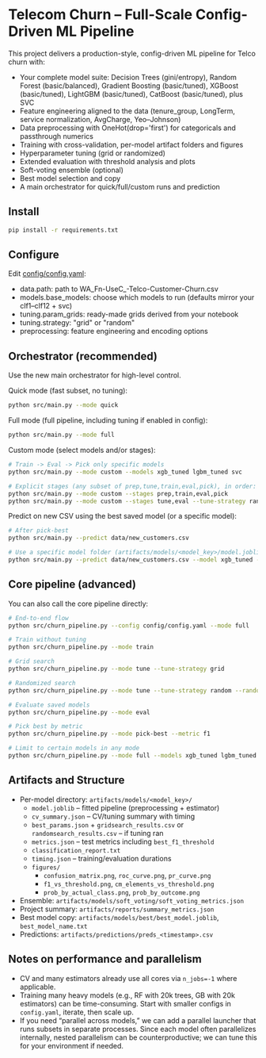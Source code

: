 # Telecom Churn – Full-Scale Config-Driven ML Pipeline

This project delivers a production-style, config-driven ML pipeline for Telco churn with:
- Your complete model suite: Decision Trees (gini/entropy), Random Forest (basic/balanced), Gradient Boosting (basic/tuned), XGBoost (basic/tuned), LightGBM (basic/tuned), CatBoost (basic/tuned), plus SVC
- Feature engineering aligned to the data (tenure_group, LongTerm, service normalization, AvgCharge, Yeo–Johnson)
- Data preprocessing with OneHot(drop='first') for categoricals and passthrough numerics
- Training with cross-validation, per-model artifact folders and figures
- Hyperparameter tuning (grid or randomized)
- Extended evaluation with threshold analysis and plots
- Soft-voting ensemble (optional)
- Best model selection and copy
- A main orchestrator for quick/full/custom runs and prediction

## Install
```bash
pip install -r requirements.txt
```

## Configure
Edit [config/config.yaml](config/config.yaml):
- data.path: path to WA_Fn-UseC_-Telco-Customer-Churn.csv
- models.base_models: choose which models to run (defaults mirror your clf1–clf12 + svc)
- tuning.param_grids: ready-made grids derived from your notebook
- tuning.strategy: "grid" or "random"
- preprocessing: feature engineering and encoding options

## Orchestrator (recommended)
Use the new main orchestrator for high-level control.

Quick mode (fast subset, no tuning):
```bash
python src/main.py --mode quick
```

Full mode (full pipeline, including tuning if enabled in config):
```bash
python src/main.py --mode full
```

Custom mode (select models and/or stages):
```bash
# Train -> Eval -> Pick only specific models
python src/main.py --mode custom --models xgb_tuned lgbm_tuned svc

# Explicit stages (any subset of prep,tune,train,eval,pick), in order:
python src/main.py --mode custom --stages prep,train,eval,pick
python src/main.py --mode custom --stages tune,eval --tune-strategy random --random-iter 50
```

Predict on new CSV using the best saved model (or a specific model):
```bash
# After pick-best
python src/main.py --predict data/new_customers.csv

# Use a specific model folder (artifacts/models/<model_key>/model.joblib)
python src/main.py --predict data/new_customers.csv --model xgb_tuned --threshold 0.45
```

## Core pipeline (advanced)
You can also call the core pipeline directly:
```bash
# End-to-end flow
python src/churn_pipeline.py --config config/config.yaml --mode full

# Train without tuning
python src/churn_pipeline.py --mode train

# Grid search
python src/churn_pipeline.py --mode tune --tune-strategy grid

# Randomized search
python src/churn_pipeline.py --mode tune --tune-strategy random --random-iter 50

# Evaluate saved models
python src/churn_pipeline.py --mode eval

# Pick best by metric
python src/churn_pipeline.py --mode pick-best --metric f1

# Limit to certain models in any mode
python src/churn_pipeline.py --mode full --models xgb_tuned lgbm_tuned svc
```

## Artifacts and Structure
- Per-model directory: `artifacts/models/<model_key>/`
  - `model.joblib` – fitted pipeline (preprocessing + estimator)
  - `cv_summary.json` – CV/tuning summary with timing
  - `best_params.json` + `gridsearch_results.csv` or `randomsearch_results.csv` – if tuning ran
  - `metrics.json` – test metrics including `best_f1_threshold`
  - `classification_report.txt`
  - `timing.json` – training/evaluation durations
  - `figures/`
    - `confusion_matrix.png`, `roc_curve.png`, `pr_curve.png`
    - `f1_vs_threshold.png`, `cm_elements_vs_threshold.png`
    - `prob_by_actual_class.png`, `prob_by_outcome.png`
- Ensemble: `artifacts/models/soft_voting/soft_voting_metrics.json`
- Project summary: `artifacts/reports/summary_metrics.json`
- Best model copy: `artifacts/models/best/best_model.joblib`, `best_model_name.txt`
- Predictions: `artifacts/predictions/preds_<timestamp>.csv`

## Notes on performance and parallelism
- CV and many estimators already use all cores via `n_jobs=-1` where applicable.
- Training many heavy models (e.g., RF with 20k trees, GB with 20k estimators) can be time-consuming. Start with smaller configs in `config.yaml`, iterate, then scale up.
- If you need “parallel across models,” we can add a parallel launcher that runs subsets in separate processes. Since each model often parallelizes internally, nested parallelism can be counterproductive; we can tune this for your environment if needed.
